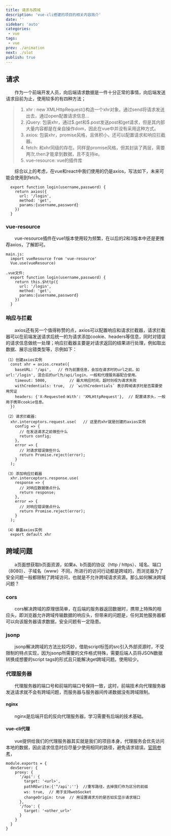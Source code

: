 ```yaml
---
title: 请求与跨域
description: 'vue-cli搭建的项目的相关内容简介'
date: ''
sidebar: 'auto'
categories: 
 - vue
tags: 
 - vue
prev: ./animation
next: ./slot
publish: true
---
```


## 请求
&nbsp;&nbsp;&nbsp;&nbsp;&nbsp;&nbsp;&nbsp;作为一个前端开发人员，向后端请求数据是一件十分正常的事情，向后端发送请求目前为止，使用较多的有四种方法；  
> 1. xhr : new XMLHttpRequest()构造一个xhr对象，通过send将请求发送出去，通过open配置请求信息...  
> 2. jQuery: 包装xhr，通过\$.get和\$.post发送post和get请求，但是其内部大量内容都是在亲自操作dom，因此在vue中并没有采用这种方式。  
> 3. axios: 包装xhr，promise风格，且体积小，还可以配置请求和响应拦截器。  
> 4. fetch: 和xhr同级的存在。同样是promise风格，但其封装了两层，需要两次.then才能拿到数据，且不支持ie。  
> 5. vue-resource: vue的插件库

&nbsp;&nbsp;&nbsp;&nbsp;&nbsp;&nbsp;&nbsp;综合以上的考虑，在vue和react中我们使用的仍是axios，写法如下，未来可能会使用到fetch。
```
  export function login(username,password) {
    return axios({ 
      url: '/login',
      method: 'get',
      params:{username,password}
    })
  }
```

### vue-resource
&nbsp;&nbsp;&nbsp;&nbsp;&nbsp;&nbsp;&nbsp;vue-resource插件在vue1版本使用较为频繁，在以后的2和3版本中还是更推荐axios，了解即可。  
```
main.js:
  import vueResource from 'vue-resource'
  Vue.use(vueResource)

.vue文件:
  export function login(username,password) {
    return this.$http({ 
      url: '/login',
      method: 'get',
      params:{username,password}
    })
  }
```

### 响应与拦截
&nbsp;&nbsp;&nbsp;&nbsp;&nbsp;&nbsp;&nbsp;axios还有另一个值得称赞的点，axios可以配置响应和请求拦截器，请求拦截器可以在前端发送请求后统一的为请求添加cookie、headers等信息，同时对错误的请求信息做统一处理；响应拦截器主要是对请求返回的结果进行处理，例如取出数据、展示出错类型等，示例如下：
```
（1）创建axios实例
  const xhr = axios.create({
    baseURL: '/api',   // 作为前置信息，会加在请求时的url之前，如url:'/login', 混合后的url为/api/login，一般和代理服务器配合使用。
    timeout: 5000,          // 最大响应时间，超时则视为请求失败
    withCredentials: true,  // `withCredentials` 表示跨域请求时是否需要使用凭证
    headers: {'X-Requested-With': 'XMLHttpRequest'},  // 配置请求头，一般用于携带cookie信息。
  })

（2）请求拦截器:
  xhr.interceptors.request.use(   // 这里的xhr就是创建的axios实例
    config => {
      // 在发送请求之前做些什么
      return config;
    }, 
    error => {
      // 对请求错误做些什么
      return Promise.reject(error);
    }
  );

（3）添加响应拦截器
  xhr.interceptors.response.use(
    response => {
      // 对响应数据做点什么
      return response;
    },
    error => {
      // 对响应错误做点什么
      return Promise.reject(error);
    }
  );

（4）暴露axios实例
  export default xhr
```

## 跨域问题
&nbsp;&nbsp;&nbsp;&nbsp;&nbsp;&nbsp;&nbsp;a页面想获取b页面资源，如果a、b页面的协议（http / https）、域名、端口（8080）、子域名（www）不同，所进行的访问行动都是跨域的，而浏览器为了安全问题一般都限制了跨域访问，也就是不允许跨域请求资源。那么如何解决跨域问题？  

### cors
&nbsp;&nbsp;&nbsp;&nbsp;&nbsp;&nbsp;&nbsp;cors解决跨域的原理很简单，在后端的服务器返回数据时，携带上特殊的相应头，即浏览器允许跨域传输数据的响应头，但带来的问题是，任何其他服务器都可以向该服务器请求数据，安全问题有一定隐患。

### jsonp
&nbsp;&nbsp;&nbsp;&nbsp;&nbsp;&nbsp;&nbsp;jsonp解决跨域的方法比较巧妙，借助script标签的src引入外部资源时，不受限制的特点实现，因为jsonp所需要的文件格式特殊，需要后端人员将JSON数据转换成想要的script tags的形式且只能解决get跨域问题。使用较少。

### 代理服务器
&nbsp;&nbsp;&nbsp;&nbsp;&nbsp;&nbsp;&nbsp;代理服务器的端口号和前端的端口号保持一致，这时，前端技术向代理服务器发送请求就不会有跨域问题，而服务器与服务器间传递数据没有跨域限制。

#### nginx
&nbsp;&nbsp;&nbsp;&nbsp;&nbsp;&nbsp;&nbsp;nginx是后端开启的反向代理服务器，学习需要有后端的技术基础。

#### vue-cli代理
&nbsp;&nbsp;&nbsp;&nbsp;&nbsp;&nbsp;&nbsp;vue提供给我们的代理服务器其实就是我们的项目本身，代理服务会优先访问本地的数据，因此请求信息时应尽量少使用相同的路径，避免请求错误。[官网参考](https://cli.vuejs.org/zh/config/#devserver-proxy)，
```
module.exports = {
  devServer: {
    proxy: {
      '/api': {
        target: '<url>',
        pathREwrite:{'^/api':''}  //重写路径，去掉我们作为区分的前缀
        ws: true,  // 用于支持webSocket
        changeOrigin: true  // 用设置请求方的是否如实显示请求端口
      },
      '/foo': {
        target: '<other_url>'
      }
    }
  }
}
```

